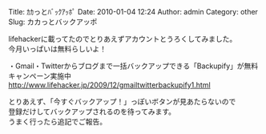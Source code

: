 Title: ｶｶっとﾊﾞｯｸｱｯﾎﾟ
Date: 2010-01-04 12:24
Author: admin
Category: other
Slug: カカっとバックアッポ

lifehackerに載ってたのでとりあえずアカウントとうろくしてみました。  
今月いっぱいは無料らしいよ！

・Gmail・Twitterからブログまで一括バックアップできる「Backupify」が無料キャンペーン実施中  
<http://www.lifehacker.jp/2009/12/gmailtwitterbackupify1.html>

とりあえず、「今すぐバックアップ！」っぽいボタンが見あたらないので  
登録だけしてバックアップされるのを待ってみます。  
うまく行ったら追記でご報告。
